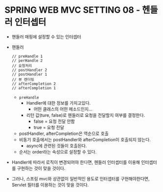 # SPRING WEB MVC SETTING 08 - 헨들러 인터셉터

* 핸들러 매핑에 설정할 수 있는 인터셉터

* 핸들러

  ```
  // preHandle 1
  // perHandle 2
  // 요청처리
  // postHandler 2
  // postHandler 1
  // 뷰 렌더링
  // afterCompletion 2
  // afterCompletion 1
  ```

  * `preHandle`
    * Handler에 대한 정보를 가지고있다.
      * 어떤 클래스의 어떤 메소드인지...
    * 리턴 값(ture, false)로 헨들러로 요청을 전달할지 여부를 결정한다.
      * false = 요청 전달 안함
      * true = 요청 전달
  * postHandler, afterCompletion은 역순으로 호출
  * 비동기 호출에서는 postHandler와 afterCompletion이 호출되지 않는다.
    * async에 관련된 것들이 호출된다.
  * 순서는 order라는 속성으로 설정할 수 있다.

* Handler에 따라서 로직이 변경되어야 한다면, 헨들러 인터셉터를 이용해 인터셉터를 구현하는 것이 맞을 것이다.

* 그러나, 스프링 mvc와 상관없이 일반적인 용도로 인터셉터를 구현해야한다면, Servlet 필터를 이용하는 것이 맞을 것이다.
